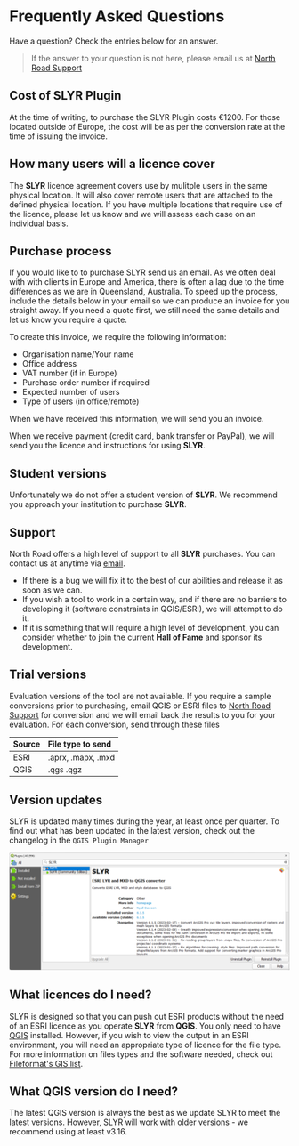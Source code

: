 <!-- use pronouns-->
# Frequently Asked Questions #
Have a question? Check the entries below for an answer. 
>If the answer to your question is not here, please email us at [North Road Support](mailto:info@north-road.com)

## Cost of SLYR Plugin ##
At the time of writing, to purchase the SLYR Plugin costs €1200. For those located outside of Europe, the cost will be as per the conversion rate at the time of issuing the invoice. 

## How many users will a licence cover ##
The **SLYR** licence agreement covers use by mulitple users in the same physical location. It will also cover remote users that are attached to the defined physical location. If you have multiple locations that require use of the licence, please let us know and we will assess each case on an individual basis. 

## Purchase process ##
If you would like to to purchase SLYR send us an email. As we often deal with with clients in Europe and America, there is often a lag due to the time differences as we are in Queensland, Australia. To speed up the process, include the details below in your email so we can produce an invoice for you straight away. If you need a quote first, we still need the same details and let us know you require a quote. 

To create this invoice, we require the following information:
- Organisation name/Your name
- Office address
- VAT number (if in Europe)
- Purchase order number if required
- Expected number of users
- Type of users (in office/remote)

When we have received this information, we will send you an invoice.

When we receive payment (credit card, bank transfer or PayPal), we will send you the licence and instructions for using **SLYR**.

## Student versions ##
Unfortunately we do not offer a student version of **SLYR**. We recommend you approach your institution to purchase **SLYR**. 

## Support ##
North Road offers a high level of support to all **SLYR** purchases. You can contact us at anytime via [email](mailto:info@north-road.com). 
- If there is a bug we will fix it to the best of our abilities and release it as soon as we can. 
- If you wish a tool to work in a certain way, and if there are no barriers to developing it (software constraints in QGIS/ESRI), we will attempt to do it. 
- If it is something that will require a high level of development, you can consider whether to join the current **Hall of Fame** and sponsor its development.

## Trial versions ##
Evaluation versions of the tool are not available. If you require a sample conversions prior to purchasing, email QGIS or ESRI files to [North Road Support](mailto:info@north-road.com) for conversion and we will email back the results to you for your evaluation. 
For each conversion, send through these files

| Source | File type to send |
| ------ | :----------------- |
| ESRI | .aprx, .mapx, .mxd |
| QGIS | .qgs .qgz |

## Version updates  ##
SLYR is updated many times during the year, at least once per quarter. To find out what has been updated in the latest version, check out the changelog in the `QGIS Plugin Manager`

![SLYR Changelog](../images/slyr_changelog.png)

## What licences do I need? ##
SLYR is designed so that you can push out ESRI products without the need of an ESRI licence as you operate **SLYR** from **QGIS**. You only need to have [QGIS](https://www.qgis.org/en/site/) installed. However, if you wish to view the output in an ESRI environment, you will need an appropriate type of licence for the file type. For more information on files types and the software needed, check out [Fileformat's GIS list](https://docs.fileformat.com/gis/).

## What QGIS version do I need? ##
The latest QGIS version is always the best as we update SLYR to meet the latest versions. However, SLYR will work with older versions - we recommend using at least v3.16.
